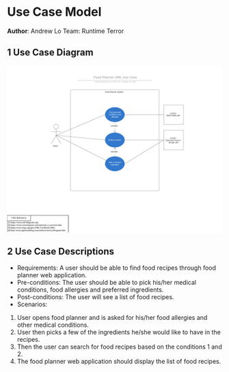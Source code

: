 # Use Case Model

**Author**: Andrew Lo Team: Runtime Terror

## 1 Use Case Diagram

![](./images/use-case-diagram.png)

## 2 Use Case Descriptions

- Requirements: A user should be able to find food recipes through food planner web application.
- Pre-conditions: The user should be able to pick his/her medical conditions, food allergies and preferred ingredients.
- Post-conditions: The user will see a list of food recipes.
- Scenarios: 
1. User opens food planner and is asked for his/her food allergies and other medical conditions.
2. User then picks a few of the ingredients he/she would like to have in the recipes.
3. Then the user can search for food recipes based on the conditions 1 and 2.
4. The food planner web application should display the list of food recipes.
